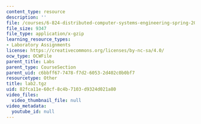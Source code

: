 ```yaml
---
content_type: resource
description: ''
file: /courses/6-824-distributed-computer-systems-engineering-spring-2006/82fca11e60cf8c4b7103d9324d021a80_lab2.tgz
file_size: 9347
file_type: application/x-gzip
learning_resource_types:
- Laboratory Assignments
license: https://creativecommons.org/licenses/by-nc-sa/4.0/
ocw_type: OCWFile
parent_title: Labs
parent_type: CourseSection
parent_uid: c6bbff67-7478-f7d2-6053-2d402c0b0bf7
resourcetype: Other
title: lab2.tgz
uid: 82fca11e-60cf-8c4b-7103-d9324d021a80
video_files:
  video_thumbnail_file: null
video_metadata:
  youtube_id: null
---
```

